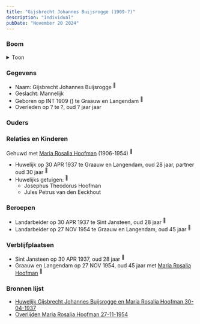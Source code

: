 ```yaml
---
title: "Gijsbrecht Johannes Buijsrogge (1909-?)"
description: "Individual"
pubDate: "November 20 2024"
---
```


### Boom
<details><summary>Toon</summary>

![test](https://www.plantuml.com/plantuml/svg/XP9FQm8n4CNl-HH3FRGz2AjRAugejVYlj5P4UfNPtN4tDPj89ek8-DqRTR6UsbF2ctblVXdIPuVM5RaIl95wYnPpY33UfDOKEdarobXm5ZNx4cadCfaGnDB6YYvtohTk3pdb4Lc-IEp8ad7xBOcRr5WXCnm400oCJSWkCnblD35tEZbAtUr2A8v2tCFyF8g5k5ZknlAR8qjnvk3DPAYz1mQ55wr9Kxe3P9W6GRrUXsjIPHYE6gE17tTOIrB94Jhj2AFzAZBEAMftOJfRGgqLjE3X4SOMiTW1QNX7dP9ECB_nyQPGQeKwMSNMC4V6p_S1FUYTS4l63xGIOM4ObJydngnpr5UqMXEWCXeCms7u1v9_mEppwqJrN2BzJr5lbfx64qmAnSupbKYTzewIHEhKjuK1lCmNlYridg56GH0q6r1HCitSdfGoEmzs5EKUgzMoGvJqluBe-_tu__83)
</details>

### Gegevens
- Naam: Gijsbrecht Johannes Buijsrogge <sup><a href="../s00373/" style="text-decoration:none" title="Huwelijk Gijsbrecht Johannes Buijsrogge en Maria Rosalia Hoofman 30-04-1937">:link:</a></sup>
- Geslacht: Mannelijk
- Geboren op INT 1909 () te Graauw en Langendam <sup><a href="../s00373/" style="text-decoration:none" title="Huwelijk Gijsbrecht Johannes Buijsrogge en Maria Rosalia Hoofman 30-04-1937">:link:</a></sup>
- Overleden op ? te ?, oud ? jaar jaar 

### Ouders

### Relaties en Kinderen

Gehuwd met [Maria Rosalia Hoofman](../i00217/) (1906-1954) <sup><a href="../s00373/" style="text-decoration:none" title="Huwelijk Gijsbrecht Johannes Buijsrogge en Maria Rosalia Hoofman 30-04-1937">:link:</a></sup>
- Huwelijk op 30 APR 1937 te Graauw en Langendam, oud 28 jaar, partner oud 30 jaar <sup><a href="../s00373/" style="text-decoration:none" title="Huwelijk Gijsbrecht Johannes Buijsrogge en Maria Rosalia Hoofman 30-04-1937">:link:</a></sup>
- Huwelijks getuigen:  <sup><a href="../s00373/" style="text-decoration:none" title="Huwelijk Gijsbrecht Johannes Buijsrogge en Maria Rosalia Hoofman 30-04-1937">:link:</a></sup>
  - Josephus Theodorus Hoofman
  - Jules Petrus van den Eeckhout

### Beroepen
- Landarbeider op 30 APR 1937 te Sint Jansteen, oud 28 jaar <sup><a href="../s00373/" style="text-decoration:none" title="Huwelijk Gijsbrecht Johannes Buijsrogge en Maria Rosalia Hoofman 30-04-1937">:link:</a></sup>
- Landarbeider op 27 NOV 1954 te Graauw en Langendam, oud 45 jaar <sup><a href="../s00374/" style="text-decoration:none" title="Overlijden Maria Rosalia Hoofman 27-11-1954">:link:</a></sup>

### Verblijfplaatsen
- Sint Jansteen  op 30 APR 1937, oud 28 jaar  <sup><a href="../s00373/" style="text-decoration:none" title="Huwelijk Gijsbrecht Johannes Buijsrogge en Maria Rosalia Hoofman 30-04-1937">:link:</a></sup>
- Graauw en Langendam  op 27 NOV 1954, oud 45 jaar met [Maria Rosalia Hoofman](../i00217/) <sup><a href="../s00374/" style="text-decoration:none" title="Overlijden Maria Rosalia Hoofman 27-11-1954">:link:</a></sup>

### Bronnen lijst
- [Huwelijk Gijsbrecht Johannes Buijsrogge en Maria Rosalia Hoofman 30-04-1937](../s00373/)
- [Overlijden Maria Rosalia Hoofman 27-11-1954](../s00374/)